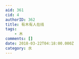 ```yaml
---
aid: 361
cid: 4
authorID: 362
title: 有木有人在线
tags:
    - 木
comments: []
date: 2018-03-22T04:18:00.000Z
category: 水
---
```



